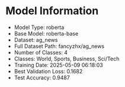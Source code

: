 # Model Information

- Model Type: roberta
- Base Model: roberta-base
- Dataset: ag_news
- Full Dataset Path: fancyzhx/ag_news
- Number of Classes: 4
- Classes: World, Sports, Business, Sci/Tech
- Training Date: 2025-05-09 06:18:03
- Best Validation Loss: 0.1682
- Test Accuracy: 0.9487
